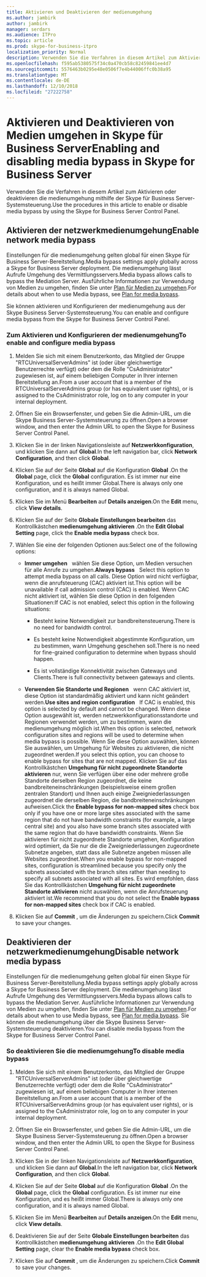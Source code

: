 ```yaml
---
title: Aktivieren und Deaktivieren der medienumgehung
ms.author: jambirk
author: jambirk
manager: serdars
ms.audience: ITPro
ms.topic: article
ms.prod: skype-for-business-itpro
localization_priority: Normal
description: Verwenden Sie die Verfahren in diesem Artikel zum Aktivieren oder deaktivieren die medienumgehung mithilfe der Skype für Business Server-Systemsteuerung.
ms.openlocfilehash: f595ab5380575f34c0a470cb58c82459841ee4d7
ms.sourcegitcommit: 5576463b0295e48e0506f7e4b44006ffc0b38a95
ms.translationtype: MT
ms.contentlocale: de-DE
ms.lasthandoff: 12/10/2018
ms.locfileid: "27222758"
---
```

# <a name="enabling-and-disabling-media-bypass-in-skype-for-business-server"></a><span data-ttu-id="1abce-103">Aktivieren und Deaktivieren von Medien umgehen in Skype für Business Server</span><span class="sxs-lookup"><span data-stu-id="1abce-103">Enabling and disabling media bypass in Skype for Business Server</span></span>

<span data-ttu-id="1abce-104">Verwenden Sie die Verfahren in diesem Artikel zum Aktivieren oder deaktivieren die medienumgehung mithilfe der Skype für Business Server-Systemsteuerung.</span><span class="sxs-lookup"><span data-stu-id="1abce-104">Use the procedures in this article to enable or disable media bypass by using the Skype for Business Server Control Panel.</span></span>

## <a name="enable-network-media-bypass"></a><span data-ttu-id="1abce-105">Aktivieren der netzwerkmedienumgehung</span><span class="sxs-lookup"><span data-stu-id="1abce-105">Enable network media bypass</span></span> 

<span data-ttu-id="1abce-106">Einstellungen für die medienumgehung gelten global für einen Skype für Business Server-Bereitstellung.</span><span class="sxs-lookup"><span data-stu-id="1abce-106">Media bypass settings apply globally across a Skype for Business Server deployment.</span></span> <span data-ttu-id="1abce-107">Die medienumgehung lässt Aufrufe Umgehung des Vermittlungsservers.</span><span class="sxs-lookup"><span data-stu-id="1abce-107">Media bypass allows calls to bypass the Mediation Server.</span></span> <span data-ttu-id="1abce-108">Ausführliche Informationen zur Verwendung von Medien zu umgehen, finden Sie unter [Plan für Medien zu umgehen](../../../plan-your-deployment/enterprise-voice-solution/media-bypass.md).</span><span class="sxs-lookup"><span data-stu-id="1abce-108">For details about when to use Media bypass, see [Plan for media bypass](../../../plan-your-deployment/enterprise-voice-solution/media-bypass.md).</span></span>

<span data-ttu-id="1abce-109">Sie können aktivieren und Konfigurieren der medienumgehung aus der Skype Business Server-Systemsteuerung.</span><span class="sxs-lookup"><span data-stu-id="1abce-109">You can enable and configure media bypass from the Skype for Business Server Control Panel.</span></span>


### <a name="to-enable-and-configure-media-bypass"></a><span data-ttu-id="1abce-110">Zum Aktivieren und Konfigurieren der medienumgehung</span><span class="sxs-lookup"><span data-stu-id="1abce-110">To enable and configure media bypass</span></span>

1.  <span data-ttu-id="1abce-111">Melden Sie sich mit einem Benutzerkonto, das Mitglied der Gruppe "RTCUniversalServerAdmins" ist (oder über gleichwertige Benutzerrechte verfügt) oder dem die Rolle "CsAdministrator" zugewiesen ist, auf einem beliebigen Computer in Ihrer internen Bereitstellung an.</span><span class="sxs-lookup"><span data-stu-id="1abce-111">From a user account that is a member of the RTCUniversalServerAdmins group (or has equivalent user rights), or is assigned to the CsAdministrator role, log on to any computer in your internal deployment.</span></span>

2.  <span data-ttu-id="1abce-112">Öffnen Sie ein Browserfenster, und geben Sie die Admin-URL, um die Skype Business Server-Systemsteuerung zu öffnen.</span><span class="sxs-lookup"><span data-stu-id="1abce-112">Open a browser window, and then enter the Admin URL to open the Skype for Business Server Control Panel.</span></span> 

3.  <span data-ttu-id="1abce-113">Klicken Sie in der linken Navigationsleiste auf **Netzwerkkonfiguration**, und klicken Sie dann auf **Global**.</span><span class="sxs-lookup"><span data-stu-id="1abce-113">In the left navigation bar, click **Network Configuration**, and then click **Global**.</span></span>

4.  <span data-ttu-id="1abce-114">Klicken Sie auf der Seite **Global** auf die Konfiguration **Global** .</span><span class="sxs-lookup"><span data-stu-id="1abce-114">On the **Global** page, click the **Global** configuration.</span></span> <span data-ttu-id="1abce-115">Es ist immer nur eine Konfiguration, und es heißt immer Global.</span><span class="sxs-lookup"><span data-stu-id="1abce-115">There is always only one configuration, and it is always named Global.</span></span>

5.  <span data-ttu-id="1abce-116">Klicken Sie im Menü **Bearbeiten** auf **Details anzeigen**.</span><span class="sxs-lookup"><span data-stu-id="1abce-116">On the **Edit** menu, click **View details**.</span></span>

6.  <span data-ttu-id="1abce-117">Klicken Sie auf der Seite **Globale Einstellungen bearbeiten** das Kontrollkästchen **medienumgehung aktivieren** .</span><span class="sxs-lookup"><span data-stu-id="1abce-117">On the **Edit Global Setting** page, click the **Enable media bypass** check box.</span></span>

7.  <span data-ttu-id="1abce-118">Wählen Sie eine der folgenden Optionen aus:</span><span class="sxs-lookup"><span data-stu-id="1abce-118">Select one of the following options:</span></span>
    
      - <span data-ttu-id="1abce-119">**Immer umgehen**   wählen Sie diese Option, um Medien versuchen für alle Anrufe zu umgehen.</span><span class="sxs-lookup"><span data-stu-id="1abce-119">**Always bypass**   Select this option to attempt media bypass on all calls.</span></span> <span data-ttu-id="1abce-120">Diese Option wird nicht verfügbar, wenn die anrufsteuerung (CAC) aktiviert ist.</span><span class="sxs-lookup"><span data-stu-id="1abce-120">This option will be unavailable if call admission control (CAC) is enabled.</span></span> <span data-ttu-id="1abce-121">Wenn CAC nicht aktiviert ist, wählen Sie diese Option in den folgenden Situationen:</span><span class="sxs-lookup"><span data-stu-id="1abce-121">If CAC is not enabled, select this option in the following situations:</span></span>
        
          - <span data-ttu-id="1abce-122">Besteht keine Notwendigkeit zur bandbreitensteuerung.</span><span class="sxs-lookup"><span data-stu-id="1abce-122">There is no need for bandwidth control.</span></span>
        
          - <span data-ttu-id="1abce-123">Es besteht keine Notwendigkeit abgestimmte Konfiguration, um zu bestimmen, wann Umgehung geschehen soll.</span><span class="sxs-lookup"><span data-stu-id="1abce-123">There is no need for fine-grained configuration to determine when bypass should happen.</span></span>
        
          - <span data-ttu-id="1abce-124">Es ist vollständige Konnektivität zwischen Gateways und Clients.</span><span class="sxs-lookup"><span data-stu-id="1abce-124">There is full connectivity between gateways and clients.</span></span>
    
      - <span data-ttu-id="1abce-125">**Verwenden Sie Standorte und Regionen**   wenn CAC aktiviert ist, diese Option ist standardmäßig aktiviert und kann nicht geändert werden.</span><span class="sxs-lookup"><span data-stu-id="1abce-125">**Use sites and region configuration**   If CAC is enabled, this option is selected by default and cannot be changed.</span></span> <span data-ttu-id="1abce-126">Wenn diese Option ausgewählt ist, werden netzwerkkonfigurationsstandorte und Regionen verwendet werden, um zu bestimmen, wann die medienumgehung möglich ist.</span><span class="sxs-lookup"><span data-stu-id="1abce-126">When this option is selected, network configuration sites and regions will be used to determine when media bypass is possible.</span></span> <span data-ttu-id="1abce-127">Wenn Sie diese Option auswählen, können Sie auswählen, um Umgehung für Websites zu aktivieren, die nicht zugeordnet werden.</span><span class="sxs-lookup"><span data-stu-id="1abce-127">If you select this option, you can choose to enable bypass for sites that are not mapped.</span></span> <span data-ttu-id="1abce-128">Klicken Sie auf das Kontrollkästchen **Umgehung für nicht zugeordnete Standorte aktivieren** nur, wenn Sie verfügen über eine oder mehrere große Standorte derselben Region zugeordnet, die keine bandbreiteneinschränkungen (beispielsweise einem großen zentralen Standort) und Ihnen auch einige Zweigniederlassungen zugeordnet die derselben Region, die bandbreiteneinschränkungen aufweisen.</span><span class="sxs-lookup"><span data-stu-id="1abce-128">Click the **Enable bypass for non-mapped sites** check box only if you have one or more large sites associated with the same region that do not have bandwidth constraints (for example, a large central site) and you also have some branch sites associated with the same region that do have bandwidth constraints.</span></span> <span data-ttu-id="1abce-129">Wenn Sie aktivieren für nicht zugeordnete Standorte umgehen, Konfiguration wird optimiert, da Sie nur die die Zweigniederlassungen zugeordnete Subnetze angeben, statt dass alle Subnetze angeben müssen alle Websites zugeordnet.</span><span class="sxs-lookup"><span data-stu-id="1abce-129">When you enable bypass for non-mapped sites, configuration is streamlined because you specify only the subnets associated with the branch sites rather than needing to specify all subnets associated with all sites.</span></span> <span data-ttu-id="1abce-130">Es wird empfohlen, dass Sie das Kontrollkästchen **Umgehung für nicht zugeordnete Standorte aktivieren** nicht auswählen, wenn die Anrufsteuerung aktiviert ist.</span><span class="sxs-lookup"><span data-stu-id="1abce-130">We recommend that you do not select the **Enable bypass for non-mapped sites** check box if CAC is enabled.</span></span>

8.  <span data-ttu-id="1abce-131">Klicken Sie auf **Commit** , um die Änderungen zu speichern.</span><span class="sxs-lookup"><span data-stu-id="1abce-131">Click **Commit** to save your changes.</span></span>


## <a name="disable-network-media-bypass"></a><span data-ttu-id="1abce-132">Deaktivieren der netzwerkmedienumgehung</span><span class="sxs-lookup"><span data-stu-id="1abce-132">Disable network media bypass</span></span>

<span data-ttu-id="1abce-133">Einstellungen für die medienumgehung gelten global für einen Skype für Business Server-Bereitstellung.</span><span class="sxs-lookup"><span data-stu-id="1abce-133">Media bypass settings apply globally across a Skype for Business Server deployment.</span></span> <span data-ttu-id="1abce-134">Die medienumgehung lässt Aufrufe Umgehung des Vermittlungsservers.</span><span class="sxs-lookup"><span data-stu-id="1abce-134">Media bypass allows calls to bypass the Mediation Server.</span></span> <span data-ttu-id="1abce-135">Ausführliche Informationen zur Verwendung von Medien zu umgehen, finden Sie unter [Plan für Medien zu umgehen](../../../plan-your-deployment/enterprise-voice-solution/media-bypass.md).</span><span class="sxs-lookup"><span data-stu-id="1abce-135">For details about when to use Media bypass, see [Plan for media bypass](../../../plan-your-deployment/enterprise-voice-solution/media-bypass.md).</span></span> <span data-ttu-id="1abce-136">Sie können die medienumgehung über die Skype Business Server-Systemsteuerung deaktivieren.</span><span class="sxs-lookup"><span data-stu-id="1abce-136">You can disable media bypass from the Skype for Business Server Control Panel.</span></span> 


### <a name="to-disable-media-bypass"></a><span data-ttu-id="1abce-137">So deaktivieren Sie die medienumgehung</span><span class="sxs-lookup"><span data-stu-id="1abce-137">To disable media bypass</span></span>

1.  <span data-ttu-id="1abce-138">Melden Sie sich mit einem Benutzerkonto, das Mitglied der Gruppe "RTCUniversalServerAdmins" ist (oder über gleichwertige Benutzerrechte verfügt) oder dem die Rolle "CsAdministrator" zugewiesen ist, auf einem beliebigen Computer in Ihrer internen Bereitstellung an.</span><span class="sxs-lookup"><span data-stu-id="1abce-138">From a user account that is a member of the RTCUniversalServerAdmins group (or has equivalent user rights), or is assigned to the CsAdministrator role, log on to any computer in your internal deployment.</span></span>

2.  <span data-ttu-id="1abce-139">Öffnen Sie ein Browserfenster, und geben Sie die Admin-URL, um die Skype Business Server-Systemsteuerung zu öffnen.</span><span class="sxs-lookup"><span data-stu-id="1abce-139">Open a browser window, and then enter the Admin URL to open the Skype for Business Server Control Panel.</span></span> 

3.  <span data-ttu-id="1abce-140">Klicken Sie in der linken Navigationsleiste auf **Netzwerkkonfiguration**, und klicken Sie dann auf **Global**.</span><span class="sxs-lookup"><span data-stu-id="1abce-140">In the left navigation bar, click **Network Configuration**, and then click **Global**.</span></span>

4.  <span data-ttu-id="1abce-141">Klicken Sie auf der Seite **Global** auf die Konfiguration **Global** .</span><span class="sxs-lookup"><span data-stu-id="1abce-141">On the **Global** page, click the **Global** configuration.</span></span> <span data-ttu-id="1abce-142">Es ist immer nur eine Konfiguration, und es heißt immer Global.</span><span class="sxs-lookup"><span data-stu-id="1abce-142">There is always only one configuration, and it is always named Global.</span></span>

5.  <span data-ttu-id="1abce-143">Klicken Sie im Menü **Bearbeiten** auf **Details anzeigen**.</span><span class="sxs-lookup"><span data-stu-id="1abce-143">On the **Edit** menu, click **View details**.</span></span>

6.  <span data-ttu-id="1abce-144">Deaktivieren Sie auf der Seite **Globale Einstellungen bearbeiten** das Kontrollkästchen **medienumgehung aktivieren** .</span><span class="sxs-lookup"><span data-stu-id="1abce-144">On the **Edit Global Setting** page, clear the **Enable media bypass** check box.</span></span>

7.  <span data-ttu-id="1abce-145">Klicken Sie auf **Commit** , um die Änderungen zu speichern.</span><span class="sxs-lookup"><span data-stu-id="1abce-145">Click **Commit** to save your changes.</span></span>

  